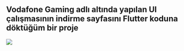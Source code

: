 
Vodafone Gaming adlı altında yapılan UI çalışmasının indirme sayfasını Flutter koduna döktüğüm bir proje
-
![](https://i.hizliresim.com/moxx9tm.png)
